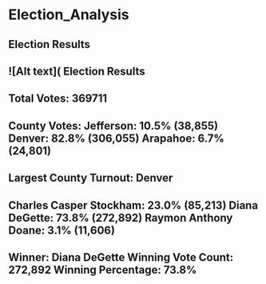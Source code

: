 # Election_Analysis
## Election Results
![Alt text](
Election Results
----------------------------------------------------
Total Votes: 369711
----------------------------------------------------

County Votes:
Jefferson: 10.5% (38,855)
Denver: 82.8% (306,055)
Arapahoe: 6.7% (24,801)
----------------------------------------------------
Largest County Turnout: Denver
----------------------------------------------------
Charles Casper Stockham: 23.0% (85,213)
Diana DeGette: 73.8% (272,892)
Raymon Anthony Doane: 3.1% (11,606)
----------------------------------------------------
Winner: Diana DeGette
Winning Vote Count: 272,892
Winning Percentage: 73.8%
----------------------------------------------------
